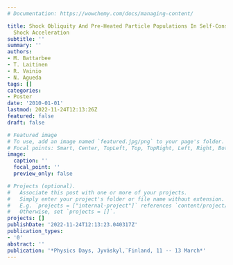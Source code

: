 ```yaml
---
# Documentation: https://wowchemy.com/docs/managing-content/

title: Shock Obliquity And Pre-Heated Particle Populations In Self-Consistent Particle
  Shock Acceleration
subtitle: ''
summary: ''
authors:
- M. Battarbee
- T. Laitinen
- R. Vainio
- N. Agueda
tags: []
categories:
- Poster
date: '2010-01-01'
lastmod: 2022-11-24T12:13:26Z
featured: false
draft: false

# Featured image
# To use, add an image named `featured.jpg/png` to your page's folder.
# Focal points: Smart, Center, TopLeft, Top, TopRight, Left, Right, BottomLeft, Bottom, BottomRight.
image:
  caption: ''
  focal_point: ''
  preview_only: false

# Projects (optional).
#   Associate this post with one or more of your projects.
#   Simply enter your project's folder or file name without extension.
#   E.g. `projects = ["internal-project"]` references `content/project/deep-learning/index.md`.
#   Otherwise, set `projects = []`.
projects: []
publishDate: '2022-11-24T12:13:23.040317Z'
publication_types:
- '0'
abstract: ''
publication: '*Physics Days, Jyväskyl,̈ Finland, 11 -- 13 March*'
---
```

